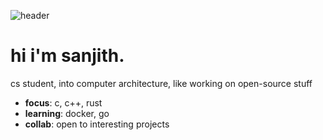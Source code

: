 ![header](./assets/cover.png)

# hi i'm sanjith.

cs student, into computer architecture, like working on open-source stuff

- **focus**: c, c++, rust
- **learning**: docker, go
- **collab**: open to interesting projects


